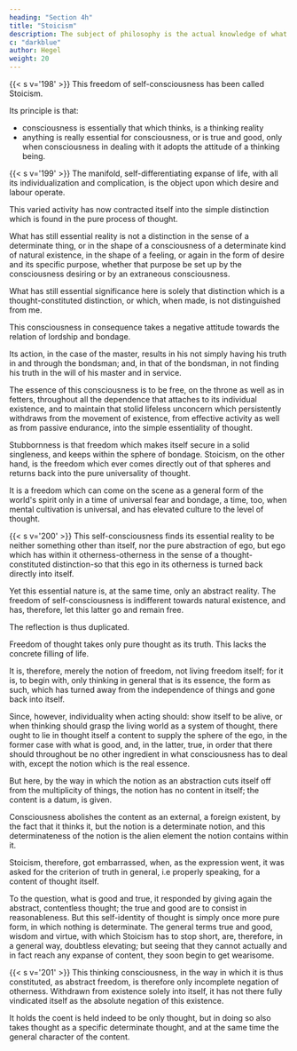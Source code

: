```yaml
---
heading: "Section 4h"
title: "Stoicism"
description: The subject of philosophy is the actual knowledge of what truly is.
c: "darkblue"
author: Hegel
weight: 20
---
```



{{< s v='198' >}} This freedom of self-consciousness has been called Stoicism.

Its principle is that:
- consciousness is essentially that which thinks, is a thinking reality
- anything is really essential for consciousness, or is true and good, only when consciousness in dealing with it adopts the attitude of a thinking being.


{{< s v='199' >}} The manifold, self-differentiating expanse of life, with all its individualization and complication, is the object upon which desire and labour operate.

This varied activity has now contracted itself into the simple distinction which is found in the pure process of thought.

What has still essential reality is not a distinction in the sense of a determinate thing, or in the shape of a consciousness of a determinate kind of natural existence, in the shape of a feeling, or again in the form of desire and its specific purpose, whether that purpose be set up by the consciousness desiring or by an extraneous consciousness.

What has still essential significance here is solely that distinction which is a thought-constituted distinction, or which, when made, is not distinguished from me. 

This consciousness in consequence takes a negative attitude towards the relation of lordship and bondage. 

Its action, in the case of the master, results in his not simply having his truth in and through the bondsman; and, in that of the bondsman, in not finding his truth in the will of his master and in service. 

The essence of this consciousness is to be free, on the throne as well as in fetters, throughout all the dependence that attaches to its individual existence, and to maintain that stolid lifeless unconcern which persistently withdraws from the movement of existence, from effective activity as well as from passive endurance, into the simple essentiality of thought. 

Stubbornness is that freedom which makes itself secure in a solid singleness, and keeps within the sphere of bondage. Stoicism, on the other hand, is the freedom which ever comes directly out of that spheres and returns back into the pure universality of thought. 

It is a freedom which can come on the scene as a general form of the world's spirit only in a time of universal fear and bondage, a time, too, when mental cultivation is universal, and has elevated culture to the level of thought.


{{< s v='200' >}} This self-consciousness finds its essential reality to be neither something other than itself, nor the pure abstraction of ego, but ego which has within it otherness-otherness in the sense of a thought-constituted distinction-so that this ego in its otherness is turned back directly into itself.

Yet this essential nature is, at the same time, only an abstract reality. The freedom of self-consciousness is indifferent towards natural existence, and has, therefore, let this latter go and remain free. 

The reflection is thus duplicated. 

Freedom of thought takes only pure thought as its truth. This lacks the concrete filling of life. 

It is, therefore, merely the notion of freedom, not living freedom itself; for it is, to begin with, only thinking in general that is its essence, the form as such, which has turned away from the independence of things and gone back into itself. 

Since, however, individuality when acting should: show itself to be alive, or when thinking should grasp the living world as a system of thought, there ought to lie in thought itself a content to supply the sphere of the ego, in the former case with what is good, and, in the latter, true, in order that there should throughout be no other ingredient in what consciousness has to deal with, except the notion which is the real essence. 

But here, by the way in which the notion as an abstraction cuts itself off from the multiplicity of things, the notion has no content in itself; the content is a datum, is given. 

Consciousness abolishes the content as an external, a foreign existent, by the fact that it thinks it, but the notion is a determinate notion, and this determinateness of the notion is the alien element the notion contains within it. 


Stoicism, therefore, got embarrassed, when, as the expression went, it was asked for the criterion of truth in general, i.e properly speaking, for a content of thought itself. 

To the question, what is good and true, it responded by giving again the abstract, contentless thought; the true and good are to consist in reasonableness. But this self-identity of thought is simply once more pure form, in which nothing is determinate. The general terms true and good, wisdom and virtue, with which Stoicism has to stop short, are, therefore, in a general way, doubtless elevating; but seeing that they cannot actually and in fact reach any expanse of content, they soon begin to get wearisome.


{{< s v='201' >}}  This thinking consciousness, in the way in which it is thus constituted, as abstract freedom, is therefore only incomplete negation of otherness. Withdrawn from existence solely into itself, it has not there fully vindicated itself as the absolute negation of this existence. 

It holds the coent is held indeed to be only thought, but in doing so also takes thought as a specific determinate thought, and at the same time the general character of the content.
